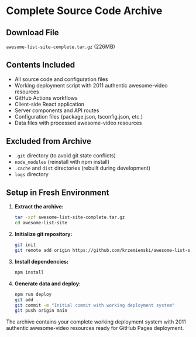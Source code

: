 # Complete Source Code Archive

## Download File
`awesome-list-site-complete.tar.gz` (226MB)

## Contents Included
- All source code and configuration files
- Working deployment script with 2011 authentic awesome-video resources
- GitHub Actions workflows
- Client-side React application
- Server components and API routes
- Configuration files (package.json, tsconfig.json, etc.)
- Data files with processed awesome-video resources

## Excluded from Archive
- `.git` directory (to avoid git state conflicts)
- `node_modules` (reinstall with npm install)
- `.cache` and `dist` directories (rebuilt during development)
- `logs` directory

## Setup in Fresh Environment

1. **Extract the archive:**
   ```bash
   tar -xzf awesome-list-site-complete.tar.gz
   cd awesome-list-site
   ```

2. **Initialize git repository:**
   ```bash
   git init
   git remote add origin https://github.com/krzemienski/awesome-list-site.git
   ```

3. **Install dependencies:**
   ```bash
   npm install
   ```

4. **Generate data and deploy:**
   ```bash
   npm run deploy
   git add .
   git commit -m "Initial commit with working deployment system"
   git push origin main
   ```

The archive contains your complete working deployment system with 2011 authentic awesome-video resources ready for GitHub Pages deployment.